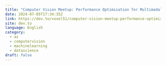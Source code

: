 ```yaml
---
title: "Computer Vision Meetup: Performance Optimisation for Multimodal LLMs"
date: 2024-07-05T17:34:35Z
link: https://dev.to/voxel51/computer-vision-meetup-performance-optimisation-for-multimodal-llms-k5l?utm_medium=RSS&utm_source=news.12bit.vn
site: dev.to
language: English
category:
  - ai
  - computervision
  - machinelearning
  - datascience
draft: false
---
```

